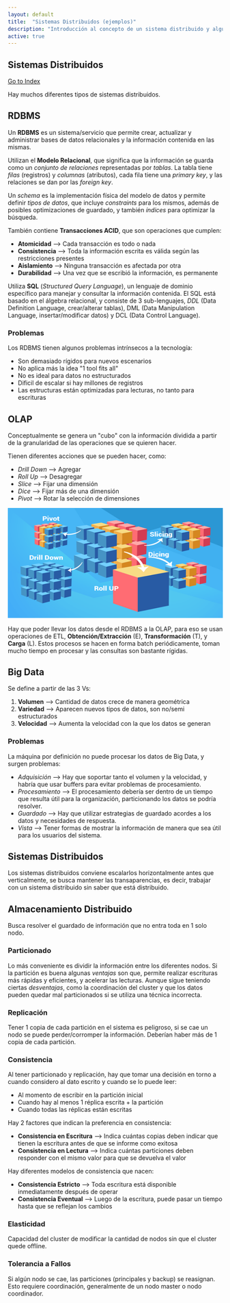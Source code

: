```yaml
---
layout: default
title:  "Sistemas Distribuidos (ejemplos)"
description: "Introducción al concepto de un sistema distribuido y algunos ejemplos de los mismos en entornos de producción. Se mencionan los principales usos de estos sistemas."
active: true
---
```


## Sistemas Distribuidos
[Go to Index](resumen.md)

Hay muchos diferentes tipos de sistemas distribuidos.

## RDBMS

Un **RDBMS** es un sistema/servicio que permite crear, actualizar y administrar bases de datos relacionales y la información contenida en las mismas.

Utilizan el **Modelo Relacional**, que significa que la información se guarda como un *conjunto de relaciones* representadas por *tablas*. La tabla tiene *filas* (registros) y *columnas* (atributos), cada fila tiene una *primary key*, y las relaciones se dan por las *foreign key*.

Un *schema* es la implementación física del modelo de datos y permite definir *tipos de datos*, que incluye *constraints* para los mismos, además de posibles optimizaciones de guardado, y también *índices* para optimizar la búsqueda.

También contiene **Transacciones ACID**, que son operaciones que cumplen:
- **Atomicidad** --> Cada transacción es todo o nada
- **Consistencia** --> Toda la información escrita es válida según las restricciones presentes
- **Aislamiento** --> Ninguna transacción es afectada por otra
- **Durabilidad** --> Una vez que se escribió la información, es permanente

Utiliza **SQL** (*Structured Query Language*), un lenguaje de dominio específico para manejar y consultar la información contenida. El SQL está basado en el álgebra relacional, y consiste de 3 sub-lenguajes, *DDL* (Data Definition Language, crear/alterar tablas), DML (Data Manipulation Language, insertar/modificar datos) y DCL (Data Control Language).

### Problemas

Los RDBMS tienen algunos problemas intrínsecos a la tecnología:
- Son demasiado rígidos para nuevos escenarios
- No aplica más la idea "1 tool fits all"
- No es ideal para datos no estructurados
- Dificil de escalar si hay millones de registros
- Las estructuras están optimizadas para lecturas, no tanto para escrituras

## OLAP

Conceptualmente se genera un "cubo" con la información dividida a partir de la granularidad de las operaciones que se quieren hacer.

Tienen diferentes acciones que se pueden hacer, como:
- *Drill Down* --> Agregar
- *Roll Up* --> Desagregar
- *Slice* --> Fijar una dimensión
- *Dice* --> Fijar más de una dimensión
- *Pivot* --> Rotar la selección de dimensiones

![OLAP](olap.png "OLAP")

Hay que poder llevar los datos desde el RDBMS a la OLAP, para eso se usan operaciones de ETL, **Obtención/Extracción** (E), **Transformación** (T), y **Carga** (L). Estos procesos se hacen en forma batch periódicamente, toman mucho tiempo en procesar y las consultas son bastante rígidas.

## Big Data

Se define a partir de las 3 Vs:
1. **Volumen** --> Cantidad de datos crece de manera geométrica
2. **Variedad** --> Aparecen nuevos tipos de datos, son no/semi estructurados
3. **Velocidad** --> Aumenta la velocidad con la que los datos se generan

### Problemas

La máquina por definición no puede procesar los datos de Big Data, y surgen problemas:
- *Adquisición* --> Hay que soportar tanto el volumen y la velocidad, y habría que usar buffers para evitar problemas de procesamiento.
- *Procesamiento* --> El procesamiento debería ser dentro de un tiempo que resulta útil para la organización, particionando los datos se podría resolver.
- *Guardado* --> Hay que utilizar estrategias de guardado acordes a los datos y necesidades de respuesta.
- *Vista* --> Tener formas de mostrar la información de manera que sea útil para los usuarios del sistema.

## Sistemas Distribuidos

Los sistemas distribuidos conviene escalarlos horizontalmente antes que verticalmente, se busca mantener las transaparencias, es decir, trabajar con un sistema distribuido sin saber que está distribuido.

## Almacenamiento Distribuido

Busca resolver el guardado de información que no entra toda en 1 solo nodo.

### Particionado

Lo más conveniente es dividir la información entre los diferentes nodos. Si la partición es buena algunas *ventajas* son que, permite realizar escrituras más rápidas y eficientes, y acelerar las lecturas. Aunque sigue teniendo ciertas *desventajas*, como la coordinación del cluster y que los datos pueden quedar mal particionados si se utiliza una técnica incorrecta.

### Replicación

Tener 1 copia de cada partición en el sistema es peligroso, si se cae un nodo se puede perder/corromper la información. Deberían haber más de 1 copia de cada partición.

### Consistencia

Al tener particionado y replicación, hay que tomar una decisión en torno a cuando considero al dato escrito y cuando se lo puede leer:
- Al momento de escribir en la partición inicial
- Cuando hay al menos 1 réplica escrita + la partición
- Cuando todas las réplicas están escritas

Hay 2 factores que indican la preferencia en consistencia:
- **Consistencia en Escritura** --> Indica cuántas copias deben indicar que tienen la escritura antes de que se informe como exitosa
- **Consistencia en Lectura** --> Indica cuántas particiones deben responder con el mismo valor para que se devuelva el valor

Hay diferentes modelos de consistencia que nacen:
- **Consistencia Estricto** --> Toda escritura está disponible inmediatamente después de operar
- **Consistencia Eventual** --> Luego de la escritura, puede pasar un tiempo hasta que se reflejan los cambios

### Elasticidad

Capacidad del cluster de modificar la cantidad de nodos sin que el cluster quede offline.

### Tolerancia a Fallos

Si algún nodo se cae, las particiones (principales y backup) se reasignan. Esto requiere coordinación, generalmente de un nodo master o nodo coordinador.
